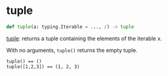 # tuple

```python
def tuple(a: typing.Iterable = ..., /) -> tuple
```

[tuple]( https://github.com/bazelbuild/starlark/blob/master/spec.md#tuple ): returns a tuple containing the elements of the iterable x.

With no arguments, `tuple()` returns the empty tuple.

```
tuple() == ()
tuple([1,2,3]) == (1, 2, 3)
```